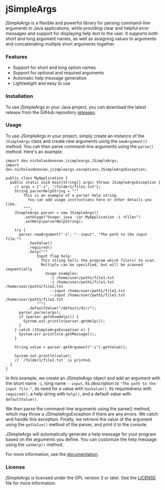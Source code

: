 
# jSimpleArgs
jSimpleArgs is a flexible and powerful library for parsing command-line arguments in Java applications, while providing clear and helpful error messages and support for displaying help text to the user. It supports both short and long argument names, as well as assigning values to arguments and concatenating multiple short arguments together.

### Features
-   Support for short and long option names
-   Support for optional and required arguments
-   Automatic help message generation
-   Lightweight and easy to use

### Installation
To use jSimpleArgs in your Java project, you can download the latest release from the GitHub repository [releases](https://github.com/nick-donovan/jsimpleargs/releases).

### Usage
To use JSimpleArgs in your project, simply create an instance of the `JSimpleArgs` class and create new arguments using the `newArgument()` method. You can then parse command-line arguments using the `parse()` method. Here's an example:

    import dev.nicholasdonovan.jsimpleargs.JSimpleArgs;
    import dev.nicholasdonovan.jsimpleargs.exceptions.JSimpleArgsException;

    public class MyApplication {
      public static void main(String[] args) throws JSimpleArgsException {
        // args = {"-i", "/folder1/file1.txt"};
        String parserHelpString = """  
            This is an example of a parser help string.
              You can add usage instructions here or other details you like.
            """;
        JSimpleArgs parser = new JSimpleArgs()
            .setUsage("Usage: java -jar MyApplication -i <file>")
            .setHelp(parserHelpString);

        try {
          parser.newArgument("-i", "--input", "The path to the input file.")
              .hasValue()
              .required()
              .help("""  
                  Input flag help:
                    This string tells the program which file(s) to scan.
                    Multiple can be specified, but will be scanned sequentially
                      Usage examples:
                        -i /home/user/path1/file1.txt
                        -i /home/user/path1/file1.txt /home/user/path1/file2.txt
                        --input /home/user/path1/file1.txt
                        --input /home/user/path1/file1.txt /home/user/path1/file2.txt
                  """)
              .defaultValue("/default/dir/");
          parser.parse(args);
          if (parser.getShowHelp()) {
            System.out.println(parser.getHelp());
          }
        } catch (JSimpleArgsException e) {
          System.err.println(e.getMessage());
        }

        String value = parser.getArgument("-i").getValue();

        System.out.println(value);
        // `/folder1/file1.txt` is printed.
      }
    }


In this example, we create an JSimpleArgs object and add an argument with the short name `-i`, long name `--input`, its description to `"The path to the input file."`, its need for a value with `hasValue()`, its requiredness with `required()`, a help string with `help()`, and a default value with `defaultValue()`. 

We then parse the command-line arguments using the parse() method, which may throw a JSimpleArgsException if there are any errors. We catch and handle this exception. Finally, we retrieve the value of the argument using the `getValue()` method of the parser, and print it to the console.

JSimpleArgs will automatically generate a help message for your program based on the arguments you define. You can customize the help message using the `setHelp()` method.

For more information, see the [documentation](https://github.com/nick-donovan/jsimpleargs/wiki).

### License
jSimpleArgs is licensed under the GPL version 3 or later. See the [LICENSE](https://github.com/nick-donovan/jsimpleargs/blob/main/LICENSE) file for more information.



